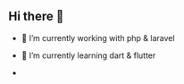 ## Hi there 👋

<!--
**halurabiyyu/halurabiyyu** is a ✨ _special_ ✨ repository because its `README.md` (this file) appears on your GitHub profile.

Here are some ideas to get you started:

- 👯 I’m looking to collaborate on ...
- 🤔 I’m looking for help with ...
- 💬 Ask me about ...
- 📫 How to reach me: ...
- 😄 Pronouns: ...
- ⚡ Fun fact: ...
-->
- 🔭 I’m currently working with php & laravel 
- 🌱 I’m currently learning dart & flutter

-
<!--
<a href="https://github.com/halurabiyyu"><img alt="Halur's Github Stats" src="https://github-readme-stats.vercel.app/api?username=halurabiyyu&show_icons=true&hide=contribs,prs&cache_seconds=86400&theme=buefy"/></a>
  <a href="https://github.com/halurabiyyu"><img alt="Halur's Top Languages" src="https://github-readme-stats.vercel.app/api/top-langs/?username=halurabiyyu&show_icons=true&hide=contribs,prs&cache_seconds=86400&theme=buefy"/></a>
-->
